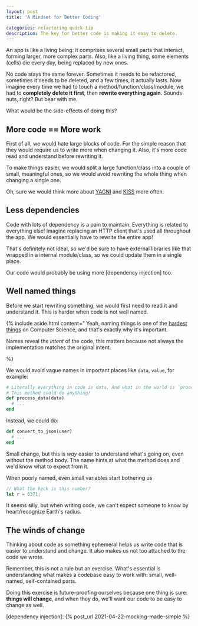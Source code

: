 ```yaml
---
layout: post
title: 'A Mindset for Better Coding'

categories: refactoring quick-tip
description: The key for better code is making it easy to delete.
---
```


An app is like a living being: it comprises several small parts that interact,
forming larger, more complex parts. Also, like a living thing, some elements
(cells) die every day, being replaced by new ones.

No code stays the same forever. Sometimes it needs to be refactored, sometimes
it needs to be deleted, and a few times, it actually lasts. Now imagine every
time we had to touch a method/function/class/module, we had to **completely
delete it first**, then **rewrite everything again**. Sounds nuts, right? But bear
with me.

What would be the side-effects of doing this?

## More code == More work

First of all, we would hate large blocks of code. For the simple reason that
they would require us to write more when changing it. Also, it's more code read
and understand before rewriting it.

To make things easier, we would split a large function/class into a couple of
small, meaningful ones, so we would avoid rewriting the whole thing when
changing a single one.

Oh, sure we would think more about [YAGNI] and [KISS] more often.

## Less dependencies

Code with lots of dependency is a pain to maintain. Everything is related to
everything else! Imagine replacing an HTTP client that's used all throughout the
app. We would essentially have to rewrite the entire app!

That's definitely not ideal, so we'd be sure to have external libraries like
that wrapped in a internal module/class, so we could update them in a single
place.

Our code would probably be using more [dependency injection] too.

## Well named things

Before we start rewriting something, we would first need to read it and
understand it. This is harder when code is not well named.

{%
include aside.html
content="
Yeah, naming things is one of the [hardest things] on Computer Science, and
that's exactly why it's important.

Names reveal the _intent_ of the code, this matters because not always the
implementation matches the original intent.

[hardest things]: https://martinfowler.com/bliki/TwoHardThings.html"

%}

We would avoid vague names in important places like `data`, `value`, for
example:

```ruby
# Literally everything in code is data. And what in the world is `process?`
# This method could do anything!
def process_data(data)
  # ...
end
```

Instead, we could do:

```ruby
def convert_to_json(user)
  # ...
end
```

Small change, but this is _way_ easier to understand what's going on, even
without the method body. The name hints at what the method does and we'd know
what to expect from it.

When poorly named, even small variables start bothering us

```rust
// What the heck is this number?
let r = 6371;
```

It seems silly, but when writing code, we can't expect someone to know by
heart/recognize Earth's radius.

## The winds of change

Thinking about code as something ephemeral helps us write code that is easier to
understand and change. It also makes us not too attached to the code we wrote.

Remember, this is not a rule but an exercise. What's essential is understanding
what makes a codebase easy to work with: small, well-named, self-contained
parts.

Doing this exercise is future-proofing ourselves because one thing is sure:
**things will change**, and when they do, we'll want our code to be easy to
change as well.

[kiss]: https://thoughtbot.com/blog/ruby-and-kiss-sitting-in-a-tree
[yagni]: https://martinfowler.com/bliki/Yagni.html

[dependency injection]: {% post_url 2021-04-22-mocking-made-simple %}
